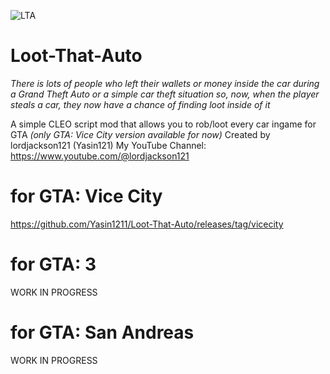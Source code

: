 ![LTA](https://github.com/user-attachments/assets/6fc274c7-7abb-4698-9c11-4052326d51f6)
# Loot-That-Auto
*There is lots of people who left their wallets or money inside the car during a Grand Theft Auto or a simple car theft situation so, now, when the player steals a car, they now have a chance of finding loot inside of it*

A simple CLEO script mod that allows you to rob/loot every car ingame for GTA 
*(only GTA: Vice City version available for now)*
Created by lordjackson121 (Yasin121)
My YouTube Channel: https://www.youtube.com/@lordjackson121
# for GTA: Vice City
 https://github.com/Yasin1211/Loot-That-Auto/releases/tag/vicecity
# for GTA: 3
WORK IN PROGRESS
# for GTA: San Andreas
WORK IN PROGRESS



